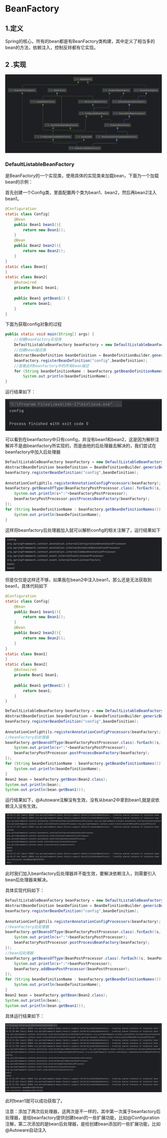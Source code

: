 

# BeanFactory

## 1.定义

​	Spring的核心，所有的bean都是有BeanFactory类构建，其中定义了相当多的bean的方法，依赖注入，控制反转都有它实现。



## 2 .实现

![](.\pic\image-20250723230323323.png)

### DefaultListableBeanFactory

​	是BeanFactory的一个实现类，使用具体的实现类来加载bean，下面为一个加载bean的示例：

​	首先创建一个Config类，里面配置两个类为bean1、bean2，然后再bean2注入bean1。

```java
@Configuration
static class Config{
    @Bean
    public Bean1 bean1(){
        return new Bean1();
    }
    @Bean
    public Bean2 bean2(){
        return new Bean2();
    }
}
static class Bean1{
}
static class Bean2{
    @Autowired
    private Bean1 bean1;

    public Bean1 getBean1() {
        return bean1;
    }
}
```

下面为获取config对象的过程

```java
public static void main(String[] args) {
    //创建beanFactory实现类
    DefaultListableBeanFactory beanFactory = new DefaultListableBeanFactory();
    //创建bean描述类
    AbstractBeanDefinition beanDefinition = BeanDefinitionBuilder.genericBeanDefinition(Config.class).getBeanDefinition();
    beanFactory.registerBeanDefinition("config",beanDefinition);
    //查看此时beanfactory中的所有bean描述
    for (String beanDefinitionName : beanFactory.getBeanDefinitionNames()) {
        System.out.println(beanDefinitionName);
}
```

运行结果如下：

![](.\pic\7.png)

可以看到在beanfactory中只有config，并没有bean1和bean2，这是因为解析注解并不是由beanfactory所实现的，而是由他的后处理器去解决的，我们尝试在beanfactory中加入后处理器

```java
DefaultListableBeanFactory beanFactory = new DefaultListableBeanFactory();
AbstractBeanDefinition beanDefinition = BeanDefinitionBuilder.genericBeanDefinition(Config.class).getBeanDefinition();
beanFactory.registerBeanDefinition("config",beanDefinition);

AnnotationConfigUtils.registerAnnotationConfigProcessors(beanFactory);
beanFactory.getBeansOfType(BeanFactoryPostProcessor.class).forEach((s, beanFactoryPostProcessor) -> {
    System.out.println(s+":"+beanFactoryPostProcessor);
    beanFactoryPostProcessor.postProcessBeanFactory(beanFactory);
});
for (String beanDefinitionName : beanFactory.getBeanDefinitionNames()) {
    System.out.println(beanDefinitionName);
}
```

这样将beanfactory后处理器加入就可以解析config的相关注解了，运行结果如下

![](.\pic\8.png)

但是仅仅是这样还不够，如果我在bean2中注入bean1，那么还是无法获取到bean1，具体代码如下

```java
@Configuration
static class Config{
    @Bean
    public Bean1 bean1(){
        return new Bean1();
    }
    @Bean
    public Bean2 bean2(){
        return new Bean2();
    }
}
static class Bean1{
}
static class Bean2{
    @Autowired
    private Bean1 bean1;

    public Bean1 getBean1() {
        return bean1;
    }
}
```

```java
DefaultListableBeanFactory beanFactory = new DefaultListableBeanFactory();
AbstractBeanDefinition beanDefinition = BeanDefinitionBuilder.genericBeanDefinition(Config.class).getBeanDefinition();
beanFactory.registerBeanDefinition("config",beanDefinition);

AnnotationConfigUtils.registerAnnotationConfigProcessors(beanFactory);
//beanFactory后处理器
beanFactory.getBeansOfType(BeanFactoryPostProcessor.class).forEach((s, beanFactoryPostProcessor) -> {
    System.out.println(s+":"+beanFactoryPostProcessor);
    beanFactoryPostProcessor.postProcessBeanFactory(beanFactory);
});
for (String beanDefinitionName : beanFactory.getBeanDefinitionNames()) {
    System.out.println(beanDefinitionName);
}
Bean2 bean = beanFactory.getBean(Bean2.class);
System.out.println(bean);
System.out.println(bean.getBean1());
```

运行结果如下，@Autoware注解没有生效，没有从bean2中拿到bean1,就是说依赖注入没有生效。

![](.\pic\9.png)

此时我们加入beanfactory后处理器并不能生效，要解决依赖注入，则需要引入bean后处理器来解决。

具体实现代码如下：

```java
DefaultListableBeanFactory beanFactory = new DefaultListableBeanFactory();
AbstractBeanDefinition beanDefinition = BeanDefinitionBuilder.genericBeanDefinition(Config.class).getBeanDefinition();
beanFactory.registerBeanDefinition("config",beanDefinition);

AnnotationConfigUtils.registerAnnotationConfigProcessors(beanFactory);
//beanFactory后处理器
beanFactory.getBeansOfType(BeanFactoryPostProcessor.class).forEach((s, beanFactoryPostProcessor) -> {
    System.out.println(s+":"+beanFactoryPostProcessor);
    beanFactoryPostProcessor.postProcessBeanFactory(beanFactory);
});
//bean后处理器
beanFactory.getBeansOfType(BeanPostProcessor.class).forEach((s, beanPostProcessor) -> {
    System.out.println(s+":"+beanPostProcessor);
    beanFactory.addBeanPostProcessor(beanPostProcessor);
});
for (String beanDefinitionName : beanFactory.getBeanDefinitionNames()) {
    System.out.println(beanDefinitionName);
}
Bean2 bean = beanFactory.getBean(Bean2.class);
System.out.println(bean);
System.out.println(bean.getBean1());
```

具体运行结果如下：

![](.\pic\10.png)

此时bean1就可以成功获取了。

注意：添加了两次后处理器，这两次是不一样的，其中第一次属于beanfactory后处理器，是给beanfactory提供创建bean的一些扩展功能，比如@Configuration注解，第二次添加的是bean后处理器，是给创建bean添加的一些扩展功能，比如@Autoware自动注入
